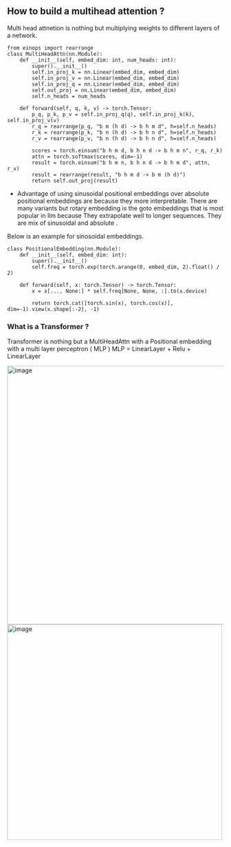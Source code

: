 <!-- Draft -->
## How to build a multihead attention ?

Multi head attnetion is nothing but multiplying weights to different layers of a network.

```
from einops import rearrange
class MultiHeadAttn(nn.Module):
    def __init__(self, embed_dim: int, num_heads: int):
        super().__init__()
        self.in_proj_k = nn.Linear(embed_dim, embed_dim)
        self.in_proj_v = nn.Linear(embed_dim, embed_dim)
        self.in_proj_q = nn.Linear(embed_dim, embed_dim)
        self.out_proj = nn.Linear(embed_dim, embed_dim)
        self.n_heads = num_heads

    def forward(self, q, k, v) -> torch.Tensor:
        p_q, p_k, p_v = self.in_proj_q(q), self.in_proj_k(k), self.in_proj_v(v)
        r_q = rearrange(p_q, "b m (h d) -> b h m d", h=self.n_heads)
        r_k = rearrange(p_k, "b n (h d) -> b h n d", h=self.n_heads)
        r_v = rearrange(p_v, "b n (h d) -> b h n d", h=self.n_heads)

        scores = torch.einsum("b h m d, b h n d -> b h m n", r_q, r_k)
        attn = torch.softmax(scores, dim=-1)
        result = torch.einsum("b h m n, b h n d -> b h m d", attn, r_v)
        result = rearrange(result, "b h m d -> b m (h d)")
        return self.out_proj(result)
```

- Advantage of using sinusoidal positional embeddings over absolute positional embeddings are because they more interpretable. There are many variants but rotary embedding is the goto embeddings that is most popular in llm because They extrapolate well to longer sequences. They are mix of sinusoidal and absolute .

Below is an example for sinosoidal embeddings.

```
class PositionalEmbedding(nn.Module):
    def __init__(self, embed_dim: int):
        super().__init__()
        self.freq = torch.exp(torch.arange(0, embed_dim, 2).float() / 2)

    def forward(self, x: torch.Tensor) -> torch.Tensor:
        x = x[..., None:] * self.freq[None, None, :].to(x.device)
        
        return torch.cat([torch.sin(x), torch.cos(x)], dim=-1).view(x.shape[:-2], -1)

```

### What is a Transformer ?
Transformer is nothing but a MultiHeadAttn with a Positional embedding with a multi layer perceptron ( MLP ) 
MLP = LinearLayer + Relu + LinearLayer

<img width="600" alt="image" src="https://github.com/user-attachments/assets/1998ca6a-2780-4f90-8897-bcc0b1336394" />

<img width="500" alt="image" src="https://github.com/user-attachments/assets/22c44677-a073-4d81-8ae1-c9580016f472" />

